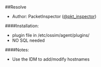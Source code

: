 ##Resolve

- Author: PacketInspector ([@pkt_inspector](https://twitter.com/pkt_inspector))

####Installation:

- plugin file in /etc/ossim/agent/plugins/
- NO SQL needed


####Notes:
- Use the IDM to add/modify hostnames

